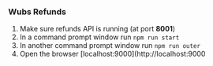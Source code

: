 ### Wubs Refunds
1. Make sure refunds API is running (at port **8001**)
2. In a command prompt window run `npm run start`
3. In another command prompt window run `npm run outer`
4. Open the browser [localhost:9000](http://localhost:9000